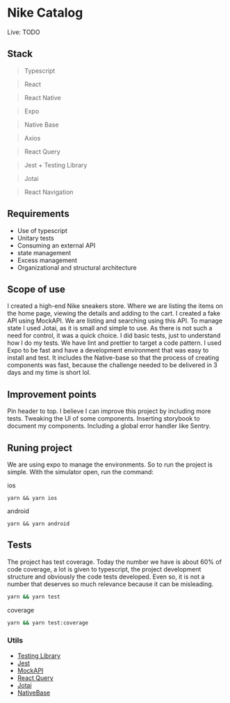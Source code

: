 # Nike Catalog

Live: TODO

## Stack

> Typescript

> React

> React Native

> Expo

> Native Base

> Axios

> React Query

> Jest + Testing Library

> Jotai

> React Navigation


## Requirements

- Use of typescript
- Unitary tests
- Consuming an external API
- state management
- Excess management
- Organizational and structural architecture


## Scope of use

I created a high-end Nike sneakers store. Where we are listing the items on the home page, viewing the details and adding to the cart.
I created a fake API using MockAPI. We are listing and searching using this API.
To manage state I used Jotai, as it is small and simple to use. As there is not such a need for control, it was a quick choice.
I did basic tests, just to understand how I do my tests. We have lint and prettier to target a code pattern. I used Expo to be fast and have a development environment that was easy to install and test. It includes the Native-base so that the process of creating components was fast, because the challenge needed to be delivered in 3 days and my time is short lol.


## Improvement points

Pin header to top. I believe I can improve this project by including more tests. Tweaking the UI of some components. Inserting storybook to document my components. Including a global error handler like Sentry.


## Runing project

We are using expo to manage the environments. So to run the project is simple. With the simulator open, run the command:


ios

```
yarn && yarn ios
```

android

```
yarn && yarn android
```



## Tests

The project has test coverage. Today the number we have is about 60% of code coverage, a lot is given to typescript, the project development structure and obviously the code tests developed. Even so, it is not a number that deserves so much relevance because it can be misleading.

```bash
yarn && yarn test
```

coverage

```bash
yarn && yarn test:coverage
```


### Utils

- [Testing Library](https://testing-library.com/)
- [Jest](https://jestjs.io/)
- [MockAPI](https://mockapi.io/)
- [React Query](https://react-query-v3.tanstack.com/)
- [Jotai](https://jotai.org/)
- [NativeBase](https://nativebase.io/)
